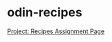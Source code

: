 # odin-recipes
<a href="https://www.theodinproject.com/lessons/foundations-recipes" target="_blank">Project: Recipes Assignment Page</a>